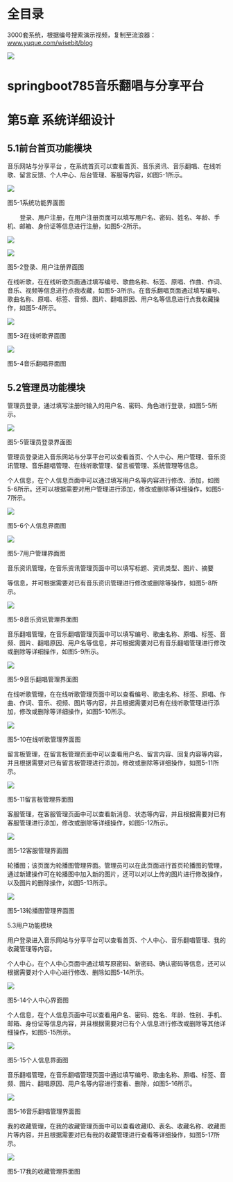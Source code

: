 # 全目录

3000套系统，根据编号搜索演示视频，复制至流浪器：www.yuque.com/wisebit/blog


![](https://bitwise.oss-cn-heyuan.aliyuncs.com/2024/11/06/qq_wechat.png)

# springboot785音乐翻唱与分享平台

# 第5章 系统详细设计

## 5.1前台首页功能模块

音乐网站与分享平台 ，在系统首页可以查看首页、音乐资讯、音乐翻唱、在线听歌、留言反馈、个人中心、后台管理、客服等内容，如图5-1所示。

![](/md/blog.015.png)

图5-1系统功能界面图



`    `登录、用户注册，在用户注册页面可以填写用户名、密码、姓名、年龄、手机、邮箱、身份证等信息进行注册，如图5-2所示。

![](/md/blog.016.png)

![](/md/blog.017.png)

图5-2登录、用户注册界面图

在线听歌，在在线听歌页面通过填写编号、歌曲名称、标签、原唱、作曲、作词、音乐、视频等信息进行点我收藏，如图5-3所示。在音乐翻唱页面通过填写编号、歌曲名称、原唱、标签、音频、图片、翻唱原因、用户名等信息进行点我收藏操作，如图5-4所示。

![](/md/blog.018.png)

图5-3在线听歌界面图

![](/md/blog.019.png)

图5-4音乐翻唱界面图

## 5.2管理员功能模块

管理员登录，通过填写注册时输入的用户名、密码、角色进行登录，如图5-5所示。

![](/md/blog.020.png)

图5-5管理员登录界面图

管理员登录进入音乐网站与分享平台可以查看首页、个人中心、用户管理、音乐资讯管理、音乐翻唱管理、在线听歌管理、留言板管理、系统管理等信息。

个人信息，在个人信息页面中可以通过填写用户名等内容进行修改、添加，如图5-6所示。还可以根据需要对用户管理进行添加，修改或删除等详细操作，如图5-7所示。

![](/md/blog.021.png)

图5-6个人信息界面图

![](/md/blog.022.png)

图5-7用户管理界面图

音乐资讯管理，在音乐资讯管理页面中可以填写标题、资讯类型、图片、摘要

等信息，并可根据需要对已有音乐资讯管理进行修改或删除等操作，如图5-8所示。

![](/md/blog.023.png)

图5-8音乐资讯管理界面图

音乐翻唱管理，在音乐翻唱管理页面中可以填写编号、歌曲名称、原唱、标签、音频、图片、翻唱原因、用户名等信息，并可根据需要对已有音乐翻唱管理进行修改或删除等详细操作，如图5-9所示。

![](/md/blog.024.png)

图5-9音乐翻唱管理界面图

在线听歌管理，在在线听歌管理页面中可以查看编号、歌曲名称、标签、原唱、作曲、作词、音乐、视频、图片等内容，并且根据需要对已有在线听歌管理进行添加，修改或删除等详细操作，如图5-10所示。

![](/md/blog.025.png)

图5-10在线听歌管理界面图

留言板管理，在留言板管理页面中可以查看用户名、留言内容、回复内容等内容，并且根据需要对已有留言板管理进行添加，修改或删除等详细操作，如图5-11所示。

![](/md/blog.026.png)

图5-11留言板管理界面图


客服管理，在客服管理页面中可以查看新消息、状态等内容，并且根据需要对已有客服管理进行添加，修改或删除等详细操作，如图5-12所示。

![](/md/blog.027.png)

图5-12客服管理界面图

轮播图；该页面为轮播图管理界面。管理员可以在此页面进行首页轮播图的管理，通过新建操作可在轮播图中加入新的图片，还可以对以上传的图片进行修改操作，以及图片的删除操作，如图5-13所示。

![](/md/blog.028.png)

图5-13轮播图管理界面图




5.3用户功能模块

用户登录进入音乐网站与分享平台可以查看首页、个人中心、音乐翻唱管理、我的收藏管理等内容。

个人中心，在个人中心页面中通过填写原密码、新密码、确认密码等信息，还可以根据需要对个人中心进行修改、删除如图5-14所示。

![](/md/blog.029.png)

图5-14个人中心界面图

个人信息，在个人信息页面中可以查看用户名、密码、姓名、年龄、性别、手机、邮箱、身份证等信息内容，并且根据需要对已有个人信息进行修改或删除等其他详细操作，如图5-15所示。

![](/md/blog.030.png)

图5-15个人信息界面图

音乐翻唱管理，在音乐翻唱管理页面中通过填写编号、歌曲名称、原唱、标签、音频、图片、翻唱原因、用户名等内容进行查看、删除，如图5-16所示。

![](/md/blog.027.png)

图5-16音乐翻唱管理界面图

我的收藏管理，在我的收藏管理页面中可以查看收藏ID、表名、收藏名称、收藏图片等内容，并且根据需要对已有我的收藏管理进行查看等详细操作，如图5-17所示。

![](/md/blog.031.png)

图5-17我的收藏管理界面图

# 









